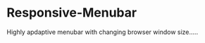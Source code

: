 Responsive-Menubar
==================

Highly apdaptive menubar with changing browser window size.....

